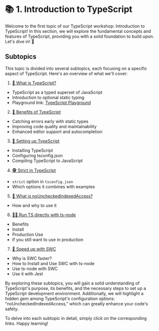 # 📚 1. Introduction to TypeScript

Welcome to the first topic of our TypeScript workshop: Introduction to TypeScript! In this section, we will explore the fundamental concepts and features of TypeScript, providing you with a solid foundation to build upon. Let's dive in! 🚀

## Subtopics

This topic is divided into several subtopics, each focusing on a specific aspect of TypeScript. Here's an overview of what we'll cover:

1. [🧪 What is TypeScript?](./1-introduction/WhatIsTypeScript.md)
  - TypeScript as a typed superset of JavaScript
  - Introduction to optional static typing
  - Playground link: [TypeScript Playground](https://www.typescriptlang.org/play)

2. [💪 Benefits of TypeScript](./1-introduction/BenefitsOfTypeScript.md)
  - Catching errors early with static types
  - Improving code quality and maintainability
  - Enhanced editor support and autocompletion

3. [🔧 Setting up TypeScript](./1-introduction/SettingUpTypeScript.md)
  - Installing TypeScript
  - Configuring tsconfig.json
  - Compiling TypeScript to JavaScript

4. [🕵️ Strict in TypeScript](./1-introduction/StrictInTypeScript.md)
  - `strict` option in `tsconfig.json`
  - Which options it combines with examples

5. [📛 What is noUncheckedIndexedAccess?](./1-introduction/NoUncheckedIndexedAccess.md)
  - How and why to use it

6. [🏃‍♂️ Run TS directly with ts-node](./1-introduction/RunTsDirectlyWithTsNode.md)
  - Benefits
  - Install
  - Production Use
  - If you still want to use in production

7. [🚀 Speed up with SWC](./1-introduction/RunTsDirectlyWithTsNode.md)
  - Why is SWC faster?
  - How to Install and Use SWC with ts-node
  - Use ts-node with SWC
  - Use it with Jest

By exploring these subtopics, you will gain a solid understanding of TypeScript's purpose, its benefits, and the necessary steps to set up a TypeScript development environment. Additionally, we will highlight a hidden gem among TypeScript's configuration options: "noUncheckedIndexedAccess," which can greatly enhance your code's safety.

To delve into each subtopic in detail, simply click on the corresponding links. Happy learning!
